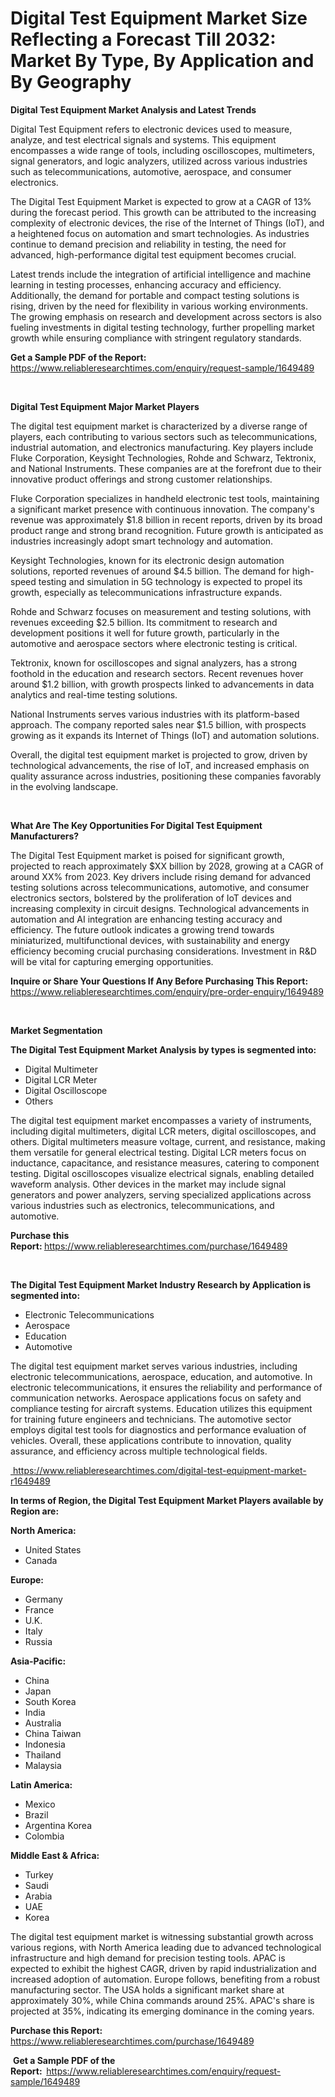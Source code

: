 <p><h1>Digital Test Equipment Market Size Reflecting a Forecast Till 2032: Market By Type, By Application and By Geography</h1></p><p><strong>Digital Test Equipment Market Analysis and Latest Trends</strong></p>
<p><p>Digital Test Equipment refers to electronic devices used to measure, analyze, and test electrical signals and systems. This equipment encompasses a wide range of tools, including oscilloscopes, multimeters, signal generators, and logic analyzers, utilized across various industries such as telecommunications, automotive, aerospace, and consumer electronics.</p><p>The Digital Test Equipment Market is expected to grow at a CAGR of 13% during the forecast period. This growth can be attributed to the increasing complexity of electronic devices, the rise of the Internet of Things (IoT), and a heightened focus on automation and smart technologies. As industries continue to demand precision and reliability in testing, the need for advanced, high-performance digital test equipment becomes crucial.</p><p>Latest trends include the integration of artificial intelligence and machine learning in testing processes, enhancing accuracy and efficiency. Additionally, the demand for portable and compact testing solutions is rising, driven by the need for flexibility in various working environments. The growing emphasis on research and development across sectors is also fueling investments in digital testing technology, further propelling market growth while ensuring compliance with stringent regulatory standards.</p></p>
<p><strong>Get a Sample PDF of the Report:&nbsp;</strong> <a href="https://www.reliableresearchtimes.com/enquiry/request-sample/1649489?utm_campaign=3109&utm_medium=2&utm_source=Github&utm_content=ia&utm_term=16042025&utm_id=digital-test-equipment">https://www.reliableresearchtimes.com/enquiry/request-sample/1649489</a></p>
<p>&nbsp;</p>
<p><strong>Digital Test Equipment Major Market Players</strong></p>
<p><p>The digital test equipment market is characterized by a diverse range of players, each contributing to various sectors such as telecommunications, industrial automation, and electronics manufacturing. Key players include Fluke Corporation, Keysight Technologies, Rohde and Schwarz, Tektronix, and National Instruments. These companies are at the forefront due to their innovative product offerings and strong customer relationships.</p><p>Fluke Corporation specializes in handheld electronic test tools, maintaining a significant market presence with continuous innovation. The company's revenue was approximately $1.8 billion in recent reports, driven by its broad product range and strong brand recognition. Future growth is anticipated as industries increasingly adopt smart technology and automation.</p><p>Keysight Technologies, known for its electronic design automation solutions, reported revenues of around $4.5 billion. The demand for high-speed testing and simulation in 5G technology is expected to propel its growth, especially as telecommunications infrastructure expands.</p><p>Rohde and Schwarz focuses on measurement and testing solutions, with revenues exceeding $2.5 billion. Its commitment to research and development positions it well for future growth, particularly in the automotive and aerospace sectors where electronic testing is critical.</p><p>Tektronix, known for oscilloscopes and signal analyzers, has a strong foothold in the education and research sectors. Recent revenues hover around $1.2 billion, with growth prospects linked to advancements in data analytics and real-time testing solutions.</p><p>National Instruments serves various industries with its platform-based approach. The company reported sales near $1.5 billion, with prospects growing as it expands its Internet of Things (IoT) and automation solutions.</p><p>Overall, the digital test equipment market is projected to grow, driven by technological advancements, the rise of IoT, and increased emphasis on quality assurance across industries, positioning these companies favorably in the evolving landscape.</p></p>
<p>&nbsp;</p>
<p><strong>What Are The Key Opportunities For Digital Test Equipment Manufacturers?</strong></p>
<p><p>The Digital Test Equipment market is poised for significant growth, projected to reach approximately $XX billion by 2028, growing at a CAGR of around XX% from 2023. Key drivers include rising demand for advanced testing solutions across telecommunications, automotive, and consumer electronics sectors, bolstered by the proliferation of IoT devices and increasing complexity in circuit designs. Technological advancements in automation and AI integration are enhancing testing accuracy and efficiency. The future outlook indicates a growing trend towards miniaturized, multifunctional devices, with sustainability and energy efficiency becoming crucial purchasing considerations. Investment in R&D will be vital for capturing emerging opportunities.</p></p>
<p><strong>Inquire or Share Your Questions If Any Before Purchasing This Report:</strong> <a href="https://www.reliableresearchtimes.com/enquiry/pre-order-enquiry/1649489?utm_campaign=3109&utm_medium=2&utm_source=Github&utm_content=ia&utm_term=16042025&utm_id=digital-test-equipment">https://www.reliableresearchtimes.com/enquiry/pre-order-enquiry/1649489</a></p>
<p>&nbsp;</p>
<p><strong>Market Segmentation</strong></p>
<p><strong>The Digital Test Equipment Market Analysis by types is segmented into:</strong></p>
<p><ul><li>Digital Multimeter</li><li>Digital LCR Meter</li><li>Digital Oscilloscope</li><li>Others</li></ul></p>
<p><p>The digital test equipment market encompasses a variety of instruments, including digital multimeters, digital LCR meters, digital oscilloscopes, and others. Digital multimeters measure voltage, current, and resistance, making them versatile for general electrical testing. Digital LCR meters focus on inductance, capacitance, and resistance measures, catering to component testing. Digital oscilloscopes visualize electrical signals, enabling detailed waveform analysis. Other devices in the market may include signal generators and power analyzers, serving specialized applications across various industries such as electronics, telecommunications, and automotive.</p></p>
<p><strong>Purchase this Report:&nbsp;</strong><a href="https://www.reliableresearchtimes.com/purchase/1649489?utm_campaign=3109&utm_medium=2&utm_source=Github&utm_content=ia&utm_term=16042025&utm_id=digital-test-equipment">https://www.reliableresearchtimes.com/purchase/1649489</a></p>
<p>&nbsp;</p>
<p><strong>The Digital Test Equipment Market Industry Research by Application is segmented into:</strong></p>
<p><ul><li>Electronic Telecommunications</li><li>Aerospace</li><li>Education</li><li>Automotive</li></ul></p>
<p><p>The digital test equipment market serves various industries, including electronic telecommunications, aerospace, education, and automotive. In electronic telecommunications, it ensures the reliability and performance of communication networks. Aerospace applications focus on safety and compliance testing for aircraft systems. Education utilizes this equipment for training future engineers and technicians. The automotive sector employs digital test tools for diagnostics and performance evaluation of vehicles. Overall, these applications contribute to innovation, quality assurance, and efficiency across multiple technological fields.</p></p>
<p><a href="https://www.reliableresearchtimes.com/digital-test-equipment-market-r1649489?utm_campaign=3109&utm_medium=2&utm_source=Github&utm_content=ia&utm_term=16042025&utm_id=digital-test-equipment">&nbsp;https://www.reliableresearchtimes.com/digital-test-equipment-market-r1649489</a></p>
<p><strong>In terms of Region, the Digital Test Equipment Market Players available by Region are:</strong></p>
<p>
    <p> <strong> North America: </strong>
        <ul>
            <li>United States</li>
            <li>Canada</li>
        </ul>
        </p> 
    <p> <strong> Europe: </strong>
        <ul>
            <li>Germany</li>
            <li>France</li>
            <li>U.K.</li>
            <li>Italy</li>
            <li>Russia</li>
        </ul>
        </p> 
    <p> <strong> Asia-Pacific: </strong>
        <ul>
            <li>China</li>
            <li>Japan</li>
            <li>South Korea</li>
            <li>India</li>
            <li>Australia</li>
            <li>China Taiwan</li>
            <li>Indonesia</li>
            <li>Thailand</li>
            <li>Malaysia</li>
        </ul>
        </p> 
    <p> <strong> Latin America: </strong>
        <ul>
            <li>Mexico</li>
            <li>Brazil</li>
            <li>Argentina Korea</li>
            <li>Colombia</li>
        </ul>
        </p> 
    <p> <strong> Middle East & Africa: </strong>
        <ul>
            <li>Turkey</li>
            <li>Saudi</li>
            <li>Arabia</li>
            <li>UAE</li>
            <li>Korea</li>
        </ul>
    </p>
    </p>
<p><p>The digital test equipment market is witnessing substantial growth across various regions, with North America leading due to advanced technological infrastructure and high demand for precision testing tools. APAC is expected to exhibit the highest CAGR, driven by rapid industrialization and increased adoption of automation. Europe follows, benefiting from a robust manufacturing sector. The USA holds a significant market share at approximately 30%, while China commands around 25%. APAC's share is projected at 35%, indicating its emerging dominance in the coming years.</p></p>
<p><strong>Purchase this Report: </strong><a href="https://www.reliableresearchtimes.com/purchase/1649489?utm_campaign=3109&utm_medium=2&utm_source=Github&utm_content=ia&utm_term=16042025&utm_id=digital-test-equipment">https://www.reliableresearchtimes.com/purchase/1649489</a></p>
<p>&nbsp;<strong>Get a Sample PDF of the Report:&nbsp;&nbsp;</strong><a href="https://www.reliableresearchtimes.com/enquiry/request-sample/1649489?utm_campaign=3109&utm_medium=2&utm_source=Github&utm_content=ia&utm_term=16042025&utm_id=digital-test-equipment">https://www.reliableresearchtimes.com/enquiry/request-sample/1649489</a></p>
<p><strong></strong></p>
<p><p></p><p></p><p></p></p>